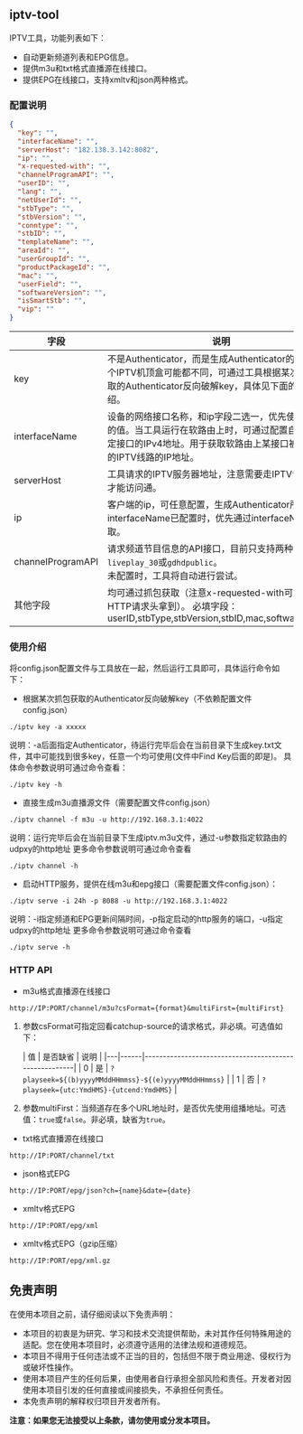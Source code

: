 ## iptv-tool

IPTV工具，功能列表如下：

* 自动更新频道列表和EPG信息。
* 提供m3u和txt格式直播源在线接口。
* 提供EPG在线接口，支持xmltv和json两种格式。

### 配置说明

```json
{
  "key": "",
  "interfaceName": "",
  "serverHost": "182.138.3.142:8082",
  "ip": "",
  "x-requested-with": "",
  "channelProgramAPI": "",
  "userID": "",
  "lang": "",
  "netUserId": "",
  "stbType": "",
  "stbVersion": "",
  "conntype": "",
  "stbID": "",
  "templateName": "",
  "areaId": "",
  "userGroupId": "",
  "productPackageId": "",
  "mac": "",
  "userField": "",
  "softwareVersion": "",
  "isSmartStb": "",
  "vip": ""
}
```

| 字段                | 说明                                                                                                   |
|-------------------|------------------------------------------------------------------------------------------------------|
| key               | 不是Authenticator，而是生成Authenticator的秘钥，每个IPTV机顶盒可能都不同，可通过工具根据某次抓包获取的Authenticator反向破解key，具体见下面的使用介绍。   |
| interfaceName     | 设备的网络接口名称，和ip字段二选一，优先使用该字段的值。当工具运行在软路由上时，可通过配置自动获取指定接口的IPv4地址。用于获取软路由上某接口被自动分配的IPTV线路的IP地址。          |
| serverHost        | 工具请求的IPTV服务器地址，注意需要走IPTV专用网络才能访问通。                                                                   |
| ip                | 客户端的ip，可任意配置，生成Authenticator所需。当interfaceName已配置时，优先通过interfaceName获取。                               |
| channelProgramAPI | 请求频道节目信息的API接口，目前只支持两种：`liveplay_30`或`gdhdpublic`。<br/>未配置时，工具将自动进行尝试。                            |
| 其他字段              | 均可通过抓包获取（注意x-requested-with可通过抓包HTTP请求头拿到）。 必填字段：userID,stbType,stbVersion,stbID,mac,softwareVersion |

### 使用介绍

将config.json配置文件与工具放在一起，然后运行工具即可，具体运行命令如下：

* 根据某次抓包获取的Authenticator反向破解key（不依赖配置文件config.json）

```
./iptv key -a xxxxx
```

说明：-a后面指定Authenticator，待运行完毕后会在当前目录下生成key.txt文件，其中可能找到很多key，任意一个均可使用(文件中Find
Key后面的即是)。
具体命令参数说明可通过命令查看：

```
./iptv key -h
```

* 直接生成m3u直播源文件（需要配置文件config.json）

```
./iptv channel -f m3u -u http://192.168.3.1:4022
```

说明：运行完毕后会在当前目录下生成iptv.m3u文件，通过-u参数指定软路由的udpxy的http地址
更多命令参数说明可通过命令查看

```
./iptv channel -h
```

* 启动HTTP服务，提供在线m3u和epg接口（需要配置文件config.json）：

```
./iptv serve -i 24h -p 8088 -u http://192.168.3.1:4022
```

说明：-i指定频道和EPG更新间隔时间，-p指定启动的http服务的端口，-u指定udpxy的http地址
更多命令参数说明可通过命令查看

```
./iptv serve -h
```

### HTTP API

* m3u格式直播源在线接口

```
http://IP:PORT/channel/m3u?csFormat={format}&multiFirst={multiFirst}
```

1. 参数csFormat可指定回看catchup-source的请求格式，非必填。可选值如下：

   | 值 | 是否缺省 | 说明                                                    |
       |---|------|-------------------------------------------------------|
   | 0 | 是    | `?playseek=${(b)yyyyMMddHHmmss}-${(e)yyyyMMddHHmmss}` |
   | 1 | 否    | `?playseek={utc:YmdHMS}-{utcend:YmdHMS}`              |

2. 参数multiFirst：当频道存在多个URL地址时，是否优先使用组播地址。可选值：`true`或`false`。非必填，缺省为`true`。

* txt格式直播源在线接口

```
http://IP:PORT/channel/txt
```  

* json格式EPG

```
http://IP:PORT/epg/json?ch={name}&date={date}
```  

* xmltv格式EPG

```
http://IP:PORT/epg/xml
```  

* xmltv格式EPG（gzip压缩）

```
http://IP:PORT/epg/xml.gz
```  

## 免责声明

在使用本项目之前，请仔细阅读以下免责声明：

* 本项目的初衷是为研究、学习和技术交流提供帮助，未对其作任何特殊用途的适配。您在使用本项目时，必须遵守适用的法律法规和道德规范。
* 本项目不得用于任何违法或不正当的目的，包括但不限于商业用途、侵权行为或破坏性操作。
* 使用本项目产生的任何后果，由使用者自行承担全部风险和责任。开发者对因使用本项目引发的任何直接或间接损失，不承担任何责任。
* 本免责声明的解释权归项目开发者所有。

**注意：如果您无法接受以上条款，请勿使用或分发本项目。**